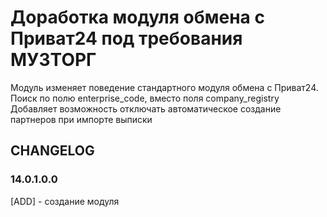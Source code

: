 # Доработка модуля обмена с Приват24 под требования МУЗТОРГ

Модуль изменяет поведение стандартного модуля обмена с Приват24. Поиск по полю enterprise_code, вместо поля
company_registry Добавляет возможность отключать автоматическое создание партнеров при импорте выписки

## CHANGELOG

### 14.0.1.0.0

[ADD] - создание модуля
